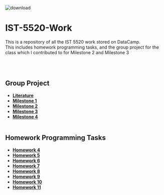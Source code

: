 ![download](https://user-images.githubusercontent.com/91383782/211230407-dcc1898c-80e2-4969-81b4-36d3813c05e8.jpg)


# IST-5520-Work
This is a repository of all the IST 5520 work stored on DataCamp. <br/>
This includes homework programming tasks, and the group project for the class which I contributed to for Milestone 2 and Milestone 3<br/>

<br/><br/>

## Group Project
- __[Literature](https://github.com/ajc3xc/IST-5520-Work/tree/main/Group-Project/Literature)__
- __[Milestone 1](https://github.com/ajc3xc/IST-5520-Work/tree/main/Group-Project/Milestone1)__
- __[Milestone 2](https://github.com/ajc3xc/IST-5520-Work/tree/main/Group-Project/Milestone2)__
- __[Milestone 3](https://github.com/ajc3xc/IST-5520-Work/tree/main/Group-Project/Milestone3)__
- __[Milestone 4](https://github.com/ajc3xc/IST-5520-Work/tree/main/Group-Project/Milestone4)__
<br/><br/>

## Homework Programming Tasks
- __[Homework 4](https://github.com/ajc3xc/IST-5520-Work/tree/main/Homework%20Programming%20Tasks/Homework%204%20Programming)__
- __[Homework 5](https://github.com/ajc3xc/IST-5520-Work/tree/main/Homework%20Programming%20Tasks/Homework%205%20Programming)__
- __[Homework 6](https://github.com/ajc3xc/IST-5520-Work/tree/main/Homework%20Programming%20Tasks/Homework%206%20Programming)__
- __[Homework 7](https://github.com/ajc3xc/IST-5520-Work/tree/main/Homework%20Programming%20Tasks/Homework%207%20Programming)__
- __[Homework 8](https://github.com/ajc3xc/IST-5520-Work/tree/main/Homework%20Programming%20Tasks/Homework%208%20Programming)__
- __[Homework 9](https://github.com/ajc3xc/IST-5520-Work/tree/main/Homework%20Programming%20Tasks/Homework%209%20Programming)__
- __[Homework 10](https://github.com/ajc3xc/IST-5520-Work/tree/main/Homework%20Programming%20Tasks/Homework%2010%20Programming)__
- __[Homework 11](https://github.com/ajc3xc/IST-5520-Work/tree/main/Homework%20Programming%20Tasks/Homework%2011%20Programming)__
